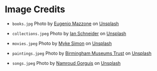 # Image Credits
  
- `books.jpg` Photo by <a href="https://unsplash.com/@eugi1492?utm_source=unsplash&utm_medium=referral&utm_content=creditCopyText">Eugenio Mazzone</a> on <a href="https://unsplash.com/photos/6ywyo2qtaZ8?utm_source=unsplash&utm_medium=referral&utm_content=creditCopyText">Unsplash</a>
  
- `collections.jpeg` Photo by <a href="https://unsplash.com/@goian?utm_source=unsplash&utm_medium=referral&utm_content=creditCopyText">Ian Schneider</a> on <a href="https://unsplash.com/photos/TamMbr4okv4?utm_source=unsplash&utm_medium=referral&utm_content=creditCopyText">Unsplash</a>
  
- `movies.jpeg` Photo by <a href="https://unsplash.com/@myke_simon?utm_source=unsplash&utm_medium=referral&utm_content=creditCopyText">Myke Simon</a> on <a href="https://unsplash.com/photos/atsUqIm3wxo?utm_source=unsplash&utm_medium=referral&utm_content=creditCopyText">Unsplash</a>
  
- `paintings.jpeg` Photo by <a href="https://unsplash.com/@birminghammuseumstrust?utm_source=unsplash&utm_medium=referral&utm_content=creditCopyText">Birmingham Museums Trust</a> on <a href="https://unsplash.com/photos/HEEvYhNzpEo?utm_source=unsplash&utm_medium=referral&utm_content=creditCopyText">Unsplash</a>
  
- `songs.jpeg` Photo by <a href="https://unsplash.com/@namroud?utm_source=unsplash&utm_medium=referral&utm_content=creditCopyText">Namroud Gorguis</a> on <a href="https://unsplash.com/photos/FZWivbri0Xk?utm_source=unsplash&utm_medium=referral&utm_content=creditCopyText">Unsplash</a>
  